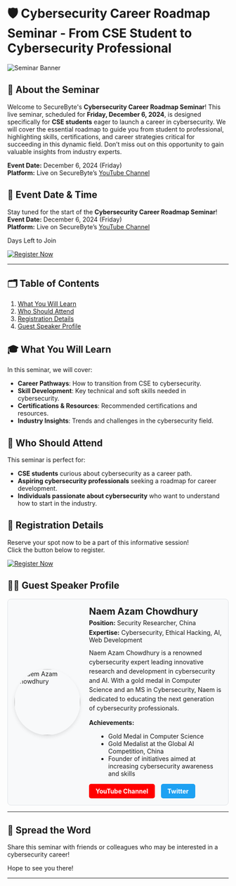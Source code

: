 # 🛡️ Cybersecurity Career Roadmap Seminar - From CSE Student to Cybersecurity Professional

![Seminar Banner](https://github.com/SecureByteOfficial/Cybersecurity-Seminar/blob/main/Cybersecurity_Seminar_Banner.jpg?raw=true)

## 🎉 About the Seminar
Welcome to SecureByte's **Cybersecurity Career Roadmap Seminar**! This live seminar, scheduled for **Friday, December 6, 2024**, is designed specifically for **CSE students** eager to launch a career in cybersecurity. We will cover the essential roadmap to guide you from student to professional, highlighting skills, certifications, and career strategies critical for succeeding in this dynamic field. Don’t miss out on this opportunity to gain valuable insights from industry experts.

**Event Date:** December 6, 2024 (Friday)  
**Platform:** Live on SecureByte’s [YouTube Channel](https://www.youtube.com/@SecureByteOfficial)  

## 📅 Event Date & Time 

Stay tuned for the start of the **Cybersecurity Career Roadmap Seminar**!
**Event Date:** December 6, 2024 (Friday)  
**Platform:** Live on SecureByte’s [YouTube Channel](https://www.youtube.com/@SecureByteOfficial)   

<div id="countdown" style="font-size: 2em; color: #e63946;"></div>

<p> Days Left to Join </p>
<a href="https://forms.gle/jzeNZ7dtLZ65A4Vw6" target="_blank">
    <img src="https://img.shields.io/badge/Register%20Now-007bff?style=for-the-badge&logo=register" alt="Register Now">
</a>

<script>
  // Countdown Timer
  const countDownDate = new Date("December 6, 2024 00:00:00").getTime();

  // Update countdown every second
  const x = setInterval(function() {
    const now = new Date().getTime();
    const distance = countDownDate - now;
    const days = Math.floor(distance / (1000 * 60 * 60 * 24));
    const hours = Math.floor((distance % (1000 * 60 * 60 * 24)) / (1000 * 60 * 60));
    const minutes = Math.floor((distance % (1000 * 60)) / (1000 * 60));
    const seconds = Math.floor((distance % (1000)) / 1000);

    document.getElementById("countdown").innerHTML = days + "d " + hours + "h " + minutes + "m " + seconds + "s ";

    if (distance < 0) {
      clearInterval(x);
      document.getElementById("countdown").innerHTML = "The Cybersecurity Career Roadmap Seminar is Live Now!";
    }
  }, 1000);
</script>

---

## 🗂️ Table of Contents
1. [What You Will Learn](#-what-you-will-learn)
2. [Who Should Attend](#-who-should-attend)
3. [Registration Details](#-registration-details)
4. [Guest Speaker Profile](#-guest-speaker-profile)

## 🎓 What You Will Learn
In this seminar, we will cover:
- **Career Pathways**: How to transition from CSE to cybersecurity.
- **Skill Development**: Key technical and soft skills needed in cybersecurity.
- **Certifications & Resources**: Recommended certifications and resources.
- **Industry Insights**: Trends and challenges in the cybersecurity field.

## 👥 Who Should Attend
This seminar is perfect for:
- **CSE students** curious about cybersecurity as a career path.
- **Aspiring cybersecurity professionals** seeking a roadmap for career development.
- **Individuals passionate about cybersecurity** who want to understand how to start in the industry.

## 🔗 Registration Details
Reserve your spot now to be a part of this informative session!  
Click the button below to register.

<div style="display: flex; gap: 15px;">
    <a href="https://forms.gle/jzeNZ7dtLZ65A4Vw6">
        <img src="https://img.shields.io/badge/Register%20Now-007bff?style=for-the-badge&logo=register" alt="Register Now">
    </a>
</div>

## 👨‍🏫 Guest Speaker Profile

<div style="display: flex; align-items: center; gap: 20px; padding: 15px; background-color: #f8f9fa; border: 1px solid #e1e4e8; border-radius: 8px;">

  <!-- Profile Image -->
  <img src="https://pbs.twimg.com/profile_images/1844791721571602432/M4jiVjeE_400x400.jpg" alt="Naem Azam Chowdhury" width="150" style="border-radius: 50%; box-shadow: 0px 4px 8px rgba(0, 0, 0, 0.1);">
  
  <!-- Profile Text and Buttons -->
  <div style="flex: 1;">
    <h3 style="margin: 0; font-size: 1.5em;">Naem Azam Chowdhury</h3>
    <p style="margin: 5px 0;"><strong>Position:</strong> Security Researcher, China</p>
    <p style="margin: 5px 0;"><strong>Expertise:</strong> Cybersecurity, Ethical Hacking, AI, Web Development</p>

   <p style="margin-top: 10px; line-height: 1.5;">
      Naem Azam Chowdhury is a renowned cybersecurity expert leading innovative research and development in cybersecurity and AI. With a gold medal in Computer Science and an MS in Cybersecurity, Naem is dedicated to educating the next generation of cybersecurity professionals.
   </p>

   <p style="margin: 5px 0;"><strong>Achievements:</strong></p>
   <ul style="margin-left: 20px;">
      <li>Gold Medal in Computer Science</li>
      <li>Gold Medalist at the Global AI Competition, China</li>
      <li>Founder of initiatives aimed at increasing cybersecurity awareness and skills</li>
   </ul>

   <!-- Social Media Buttons -->
   <div style="margin-top: 15px;">
      <a href="https://www.youtube.com/@NaemAzamChowdhury" style="display: inline-block; background-color: #FF0000; color: white; padding: 8px 15px; text-decoration: none; border-radius: 5px; font-weight: bold; margin-right: 10px;">
        YouTube Channel
      </a>
      
<a href="https://x.com/naemazamchow" style="display: inline-block; background-color: #1DA1F2; color: white; padding: 8px 15px; text-decoration: none; border-radius: 5px; font-weight: bold;">
        Twitter
      </a>
   </div>
  </div>
</div>

--- 

## 📢 Spread the Word
Share this seminar with friends or colleagues who may be interested in a cybersecurity career!  

Hope to see you there!

---
